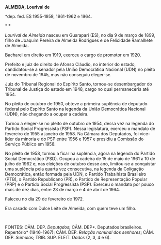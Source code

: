 **ALMEIDA, Lourival de**

\*dep. fed. ES 1955-1958, 1961-1962 e 1964.

* *

*Lourival de Almeida* nasceu em Guarapari (ES), no dia 9 de março de
1899, filho de Joaquim Pereira de Almeida Rodrigues e de Felicidade
Ramalhete de Almeida.

Bacharel em direito em 1919, exerceu o cargo de promotor em 1920.

Prefeito e juiz de direito de Afonso Cláudio, no interior do estado,
candidatou-se a senador pela União Democrática Nacional (UDN) no pleito
de novembro de 1945, mas não conseguiu eleger-se.

Juiz do Tribunal Regional do Espírito Santo, tornou-se desembargador do
Tribunal de Justiça do estado em 1948, cargo no qual permaneceria até
1954.

No pleito de outubro de 1950, obteve a primeira suplência de deputado
federal pelo Espírito Santo na legenda da União Democrática Nacional
(UDN), não chegando a ocupar a cadeira.

Tornou a eleger-se no pleito de outubro de 1954, dessa vez na legenda do
Partido Social Progressista (PSP). Nessa legislatura, exerceu o mandato
de fevereiro de 1955 a janeiro de 1958. Na Câmara dos Deputados, foi
vice-líder da minoria e do PSP entre 1956 e 1957 e presidiu a Comissão
do Serviço Público em 1958.

No pleito de 1958, tornou a ficar na suplência, agora na legenda do
Partido Social Democrático (PSD). Ocupou a cadeira de 15 de maio de 1961
a 10 de julho de 1962 e, nas eleições de outubro desse ano, limitou-se a
conquistar uma suplência pela quarta vez consecutiva, na legenda da
Coligação Democrática, então formada pela UDN, o Partido Trabalhista
Brasileiro (PTB), o Partido Republicano (PR), o Partido de Representação
Popular (PRP) e o Partido Social Progressista (PSP). Exerceu o mandato
por pouco mais de dez dias, entre 23 de março e 4 de abril de 1964.

Faleceu no dia 29 de fevereiro de 1972.

Era casado com Dulce Leite de Almeida, com quem teve um filho.

 

FONTES: CÂM. DEP. *Deputados*; CÂM. DEP*. Deputados brasileiros.
Repertório* (1946-1967); CÂM. DEP. *Relação nominal dos senhores*; CÂM.
DEP. *Súmulas*; TRIB. SUP. ELEIT. *Dados* (2, 3, 4 e 6).

 
